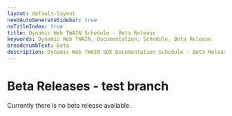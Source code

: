 ```yaml
---
layout: default-layout
needAutoGenerateSidebar: true
noTitleIndex: true
title: Dynamic Web TWAIN Schedule - Beta Release
keywords: Dynamic Web TWAIN, Documentation, Schedule, Beta Release
breadcrumbText: Beta
description: Dynamic Web TWAIN SDK Documentation Schedule - Beta Release Page
---
```


# Beta Releases - test branch

Currently there is no beta release available.
